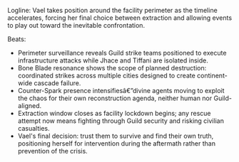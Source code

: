 ﻿---
series: 1
novella: 3
file: S1N3_CH12
type: chapter
pov: Vael
setting: Perimeter surveillance - final intervention decision
word_target_min: 1201
word_target_max: 2299
status: outline
---
Logline: Vael takes position around the facility perimeter as the timeline accelerates, forcing her final choice between extraction and allowing events to play out toward the inevitable confrontation.

Beats:
- Perimeter surveillance reveals Guild strike teams positioned to execute infrastructure attacks while Jhace and Tiffani are isolated inside.
- Bone Blade resonance shows the scope of planned destruction: coordinated strikes across multiple cities designed to create continent-wide cascade failure.
- Counter-Spark presence intensifiesâ€”divine agents moving to exploit the chaos for their own reconstruction agenda, neither human nor Guild-aligned.
- Extraction window closes as facility lockdown begins; any rescue attempt now means fighting through Guild security and risking civilian casualties.
- Vael's final decision: trust them to survive and find their own truth, positioning herself for intervention during the aftermath rather than prevention of the crisis.